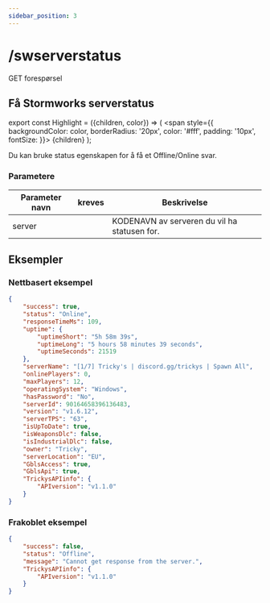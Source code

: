 ```yaml
---
sidebar_position: 3
---
```


# /swserverstatus

<Highlight color="#25c2a0">GET forespørsel</Highlight>


## Få Stormworks serverstatus


export const Highlight = ({children, color}) => ( <span style={{ backgroundColor: color, borderRadius: '20px', color: '#fff', padding: '10px', fontSize: }}>
    {children}
  </span> );

Du kan bruke <span class="code-text">status</span> egenskapen for å få et <span class="code-text">Offline</span>/<span class="code-text">Online</span>  svar.

### Parametere

| Parameter navn |          kreves           | Beskrivelse                                  |
| -------------- |:-------------------------:| -------------------------------------------- |
| server         | <i class="fas fa-fw fa-check-circle text-success"></i> | KODENAVN av serveren du vil ha statusen for. |

## Eksempler

### Nettbasert eksempel

```json
{
    "success": true,
    "status": "Online",
    "responseTimeMs": 109,
    "uptime": {
        "uptimeShort": "5h 58m 39s",
        "uptimeLong": "5 hours 58 minutes 39 seconds",
        "uptimeSeconds": 21519
    },
    "serverName": "[1/7] Tricky's | discord.gg/trickys | Spawn All",
    "onlinePlayers": 0,
    "maxPlayers": 12,
    "operatingSystem": "Windows",
    "hasPassword": "No",
    "serverId": 90164658396136483,
    "version": "v1.6.12",
    "serverTPS": "63",
    "isUpToDate": true,
    "isWeaponsDlc": false,
    "isIndustrialDlc": false,
    "owner": "Tricky",
    "serverLocation": "EU",
    "GblsAccess": true,
    "GblsApi": true,
    "TrickysAPIinfo": {
        "APIversion": "v1.1.0"
    }
}
```

### Frakoblet eksempel

```json
{
    "success": false,
    "status": "Offline",
    "message": "Cannot get response from the server.",
    "TrickysAPIinfo": {
        "APIversion": "v1.1.0"
    }
}
```